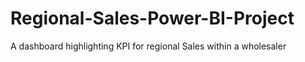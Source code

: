 # Regional-Sales-Power-BI-Project
A dashboard highlighting KPI for regional Sales within a wholesaler 

